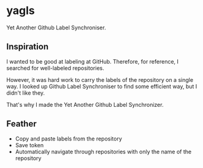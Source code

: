 # yagls
Yet Another Github Label Synchroniser.

## Inspiration
I wanted to be good at labeling at GitHub. Therefore, for reference, I searched for well-labeled repositories.

However, it was hard work to carry the labels of the repository on a single way. I looked up Github Label Synchroniser to find some efficient way, but I didn't like they.

That's why I made the Yet Another Github Label Synchronizer.

## Feather
* Copy and paste labels from the repository
* Save token
* Automatically navigate through repositories with only the name of the repository
